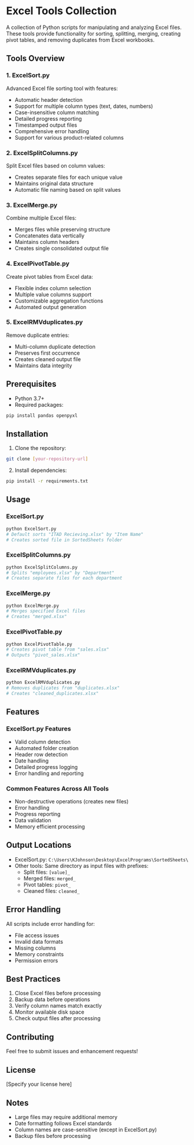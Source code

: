 # Excel Tools Collection

A collection of Python scripts for manipulating and analyzing Excel files. These tools provide functionality for sorting, splitting, merging, creating pivot tables, and removing duplicates from Excel workbooks.

## Tools Overview

### 1. ExcelSort.py
Advanced Excel file sorting tool with features:
- Automatic header detection
- Support for multiple column types (text, dates, numbers)
- Case-insensitive column matching
- Detailed progress reporting
- Timestamped output files
- Comprehensive error handling
- Support for various product-related columns

### 2. ExcelSplitColumns.py
Split Excel files based on column values:
- Creates separate files for each unique value
- Maintains original data structure
- Automatic file naming based on split values

### 3. ExcelMerge.py
Combine multiple Excel files:
- Merges files while preserving structure
- Concatenates data vertically
- Maintains column headers
- Creates single consolidated output file

### 4. ExcelPivotTable.py
Create pivot tables from Excel data:
- Flexible index column selection
- Multiple value columns support
- Customizable aggregation functions
- Automated output generation

### 5. ExcelRMVduplicates.py
Remove duplicate entries:
- Multi-column duplicate detection
- Preserves first occurrence
- Creates cleaned output file
- Maintains data integrity

## Prerequisites

- Python 3.7+
- Required packages:
```bash
pip install pandas openpyxl
```

## Installation

1. Clone the repository:
```bash
git clone [your-repository-url]
```

2. Install dependencies:
```bash
pip install -r requirements.txt
```

## Usage

### ExcelSort.py
```python
python ExcelSort.py
# Default sorts "ITAD Recieving.xlsx" by "Item Name"
# Creates sorted file in SortedSheets folder
```

### ExcelSplitColumns.py
```python
python ExcelSplitColumns.py
# Splits "employees.xlsx" by "Department"
# Creates separate files for each department
```

### ExcelMerge.py
```python
python ExcelMerge.py
# Merges specified Excel files
# Creates "merged.xlsx"
```

### ExcelPivotTable.py
```python
python ExcelPivotTable.py
# Creates pivot table from "sales.xlsx"
# Outputs "pivot_sales.xlsx"
```

### ExcelRMVduplicates.py
```python
python ExcelRMVduplicates.py
# Removes duplicates from "duplicates.xlsx"
# Creates "cleaned_duplicates.xlsx"
```

## Features

### ExcelSort.py Features
- Valid column detection
- Automated folder creation
- Header row detection
- Date handling
- Detailed progress logging
- Error handling and reporting

### Common Features Across All Tools
- Non-destructive operations (creates new files)
- Error handling
- Progress reporting
- Data validation
- Memory efficient processing

## Output Locations

- ExcelSort.py: `C:\Users\KJohnson\Desktop\ExcelPrograms\SortedSheets\`
- Other tools: Same directory as input files with prefixes:
  - Split files: `[value]_`
  - Merged files: `merged_`
  - Pivot tables: `pivot_`
  - Cleaned files: `cleaned_`

## Error Handling

All scripts include error handling for:
- File access issues
- Invalid data formats
- Missing columns
- Memory constraints
- Permission errors

## Best Practices

1. Close Excel files before processing
2. Backup data before operations
3. Verify column names match exactly
4. Monitor available disk space
5. Check output files after processing

## Contributing

Feel free to submit issues and enhancement requests!

## License

[Specify your license here]

## Notes

- Large files may require additional memory
- Date formatting follows Excel standards
- Column names are case-sensitive (except in ExcelSort.py)
- Backup files before processing
